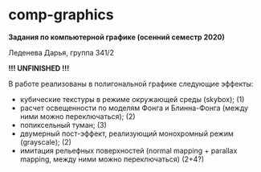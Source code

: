 # comp-graphics
**Задания по компьютерной графике (осенний семестр 2020)**  
  
Леденева Дарья, группа 341/2  
  
**!!! UNFINISHED !!!**  
  
В работе реализованы в полигональной графике следующие эффекты:  
  
- кубические текстуры в режиме окружающей среды (skybox); (1)  
- расчет освещенности по моделям Фонга и Блинна-Фонга (между ними можно переключаться); (2)  
- попиксельный туман; (3)  
- двумерный пост-эффект, реализующий монохромный режим (grayscale); (2)  
- имитация рельефных поверхностей (normal mapping + parallax mapping, между ними можно переключаться) (2+4?)
